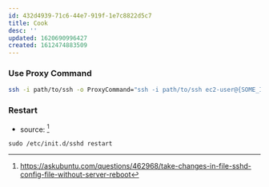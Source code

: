 ```yaml
---
id: 432d4939-71c6-44e7-919f-1e7c8822d5c7
title: Cook
desc: ''
updated: 1620690996427
created: 1612474883509
---
```



### Use Proxy Command

```sh
ssh -i path/to/ssh -o ProxyCommand="ssh -i path/to/ssh ec2-user@{SOME_IP} 'nc %h %p'" ec2-user@{PRIVATE_IP} -vvv
```

### Restart
- source: [^restart]
<!-- -->

[^restart]: https://askubuntu.com/questions/462968/take-changes-in-file-sshd-config-file-without-server-reboot

```
sudo /etc/init.d/sshd restart
```